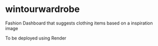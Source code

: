 # wintourwardrobe
Fashion Dashboard that suggests clothing items based on a inspiration image

To be deployed using Render
